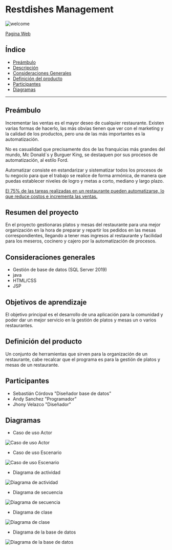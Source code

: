 # Restdishes Management

![welcome](https://media.giphy.com/media/FQyQEYd0KlYQ/giphy.gif)

[Pagina Web](https://isacorecal.wixsite.com/restdishesmanagament)

## Índice

- [Preámbulo](#preámbulo)
- [Descripción](#resumen-del-proyecto)
- [Consideraciones Generales](#consideraciones-generales)
- [Definición del producto](#definición-del-producto)
- [Participantes](#Participantes)
- [Diagramas](#Diagramas)

---

## Preámbulo

Incrementar las ventas es el mayor deseo de cualquier restaurante. Existen varias formas de hacerlo, las más obvias tienen que ver con el marketing y la calidad de los productos, pero una de las más importantes es la automatización. 

No es casualidad que precisamente dos de las franquicias más grandes del mundo, Mc Donald´s y Burguer King, se destaquen por sus procesos de automatización, al estilo Ford.

Automatizar consiste en estandarizar y sistematizar todos los procesos de tu negocio para que el trabajo se realice de forma armónica, de manera que puedas establecer niveles de logro y metas a corto, mediano y largo plazo.

[El 75% de las tareas realizadas en un restaurante pueden automatizarse, lo que reduce costos e incrementa las ventas.](https://www.metalboss.com.mx/las-5-claves-para-automatizar-tu-restaurante)

## Resumen del proyecto

En el proyecto gestionaras platos y mesas del restaurante para una mejor organización en la hora de preparar y repartir los pedidos en las mesas correspondientes, llegando a tener mas ingresos al restaurante y facilidad para los meseros, cocinero y cajero por la automatización de procesos.

## Consideraciones generales

- Gestión de base de datos (SQL Server 2019)
- java
- HTML/CSS
- JSP

## Objetivos de aprendizaje

El objetivo principal es el desarrollo de una aplicación para la comunidad y poder dar un mejor servicio en la gestión de platos y mesas un o varios restaurantes.

## Definición del producto

Un conjunto de herramientas que sirven para la organización de un restaurante, cabe recalcar que el programa es para la gestión de platos y mesas de un restaurante.

## Participantes

- Sebastián Córdova "Diseñador base de datos"
- Andy Sanchez "Programador"
- Jhony Velazco "Diseñador"

## Diagramas

- Caso de uso Actor

![Caso de uso Actor](https://github.com/AndySanchezA/AppRestaurante/blob/main/Diagramas/Caso%20de%20Uso/Actor/PorActor1.PNG)
- Caso de uso Escenario

![Caso de uso Escenario](https://github.com/AndySanchezA/AppRestaurante/blob/main/Diagramas/Caso%20de%20Uso/Escenario/Escenario.PNG)
- Diagrama de actividad

![Diagrama de actividad](https://github.com/AndySanchezA/AppRestaurante/blob/main/Diagramas/Diagrama%20de%20Actividad/DiagramaActividad.PNG)
- Diagrama de secuencia

![Diagrama de secuencia](https://github.com/AndySanchezA/AppRestaurante/blob/main/Diagramas/Diagrama%20de%20Secuencia/DiagramaSecuencia.PNG)
- Diagrama de clase

![Diagrama de clase](https://github.com/AndySanchezA/AppRestaurante/blob/main/Diagramas/Diagrama%20de%20Clase/DiagramaClase.PNG)
- Diagrama de la base de datos

![Diagrama de la base de datos](https://github.com/AndySanchezA/AppRestaurante/blob/main/Diagramas/Diagrama%20BBDD/Dise%C3%B1o_BBDD.PNG)

